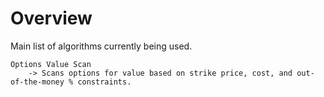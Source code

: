 # Overview
Main list of algorithms currently being used. 

	Options Value Scan
		-> Scans options for value based on strike price, cost, and out-of-the-money % constraints.
